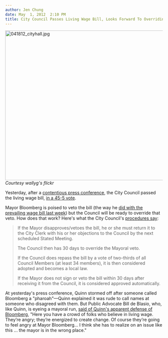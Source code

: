 ```yaml
---
author: Jen Chung
date: May  1, 2012  2:10 PM
title: City Council Passes Living Wage Bill, Looks Forward To Overriding Bloomberg's Veto
---
```


<p><span class="mt-enclosure mt-enclosure-image" style="display: inline;"> </span></p><div class="image-none"> <img alt="041812_cityhall.jpg" src="https://web.archive.org/web/20120602144408im_/http://gothamist.com/attachments/nyc_rebeccaf/041812_cityhall.jpg" width="640" height="480"> <br> <i>Courtesy wallyg&apos;s flickr</i></div> <p></p>

<p>Yesterday, after a <a href="https://web.archive.org/web/20120602144408/http://gothamist.com/2012/04/30/video_christine_quinn_not_amused_wh.php">contentious press conference</a>, the City Council passed the living wage bill, <a href="https://web.archive.org/web/20120602144408/http://www.wnyc.org/blogs/empire/2012/apr/30/expected-city-council-passes-living-wage-bill-wide-margin/">in a 45-5 vote</a>.  </p>

<p>Mayor Bloomberg is poised to veto the bill (the way he <a href="https://web.archive.org/web/20120602144408/http://gothamist.com/2012/04/25/billionaire_bloomberg_vetoes_living.php">did with the prevailing wage bill last week</a>) but the Council will be ready to override that veto.  How does that work?  Here&apos;s what the City Council&apos;s <a href="https://web.archive.org/web/20120602144408/http://council.nyc.gov/html/about/legislative.shtml">procedures say</a>:</p><blockquote>If the Mayor disapproves/vetoes the bill, he or she must return it to the City Clerk with his or her objections to the Council by the next scheduled Stated Meeting.<p></p>

<p>The Council then has 30 days to override the Mayoral veto.</p>

<p>If the Council does repass the bill by a vote of two-thirds of all Council Members (at least 34 members), it is then considered adopted and becomes a local law.</p>

<p>If the Mayor does not sign or veto the bill within 30 days after receiving it from the Council, it is considered approved automatically.</p></blockquote>At yesterday&apos;s press conference, Quinn stormed off after someone called Bloomberg a &quot;pharoah&quot;&#x2014;Quinn explained it was rude to call names at someone who disagreed with them.  But Public Advocate Bill de Blasio, who, like Quinn, is eyeing a mayoral run, <a href="https://web.archive.org/web/20120602144408/http://www.nypost.com/p/news/local/council_defies_mike_passes_living_DgvTYtMs0ryszVMsZg2RoJ">said of Quinn&apos;s apparent defense of Bloomberg</a>, &quot;Here you have a crowd of folks who believe in living wage. They&#x2019;re angry; they&#x2019;re energized to create change. Of course they&#x2019;re going to feel angry at Mayor Bloomberg... I think she has to realize on an issue like this ... the mayor is in the wrong place.&quot;<p></p>